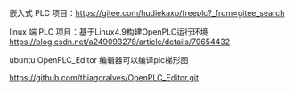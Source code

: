 嵌入式 PLC 项目：https://gitee.com/hudiekaxp/freeplc?_from=gitee_search

linux 端 PLC 项目：基于Linux4.9构建OpenPLC运行环境  https://blog.csdn.net/a249093278/article/details/79654432



ubuntu OpenPLC_Editor 编辑器可以编译plc梯形图

https://github.com/thiagoralves/OpenPLC_Editor.git
